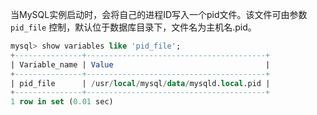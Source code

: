 当MySQL实例启动时，会将自己的进程ID写入一个pid文件。该文件可由参数 `pid_file` 控制，默认位于数据库目录下，文件名为主机名.pid。

```sql
mysql> show variables like 'pid_file';
+---------------+----------------------------------------+
| Variable_name | Value                                  |
+---------------+----------------------------------------+
| pid_file      | /usr/local/mysql/data/mysqld.local.pid |
+---------------+----------------------------------------+
1 row in set (0.01 sec)
```